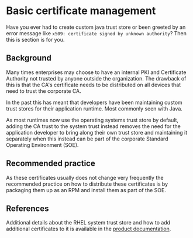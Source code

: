 # Basic certificate management

Have you ever had to create custom java trust store or been greeted by an error message like `x509: certificate signed by unknown authority`? 
Then this is section is for you.

## Background

Many times enterprises may choose to have an internal PKI and Certificate Authority not trusted by anyone outside the organization.
The drawback of this is that the CA's certificate needs to be distributed on all devices that need to trust the corporate CA.

In the past this has meant that developers have been maintaining custom trust stores for their application runtime. Most commonly seen with Java.

As most runtimes now use the operating systems trust store by default, adding the CA trust to the system trust instead removes the need for the application developer to bring along their own trust store and maintaining it separately when this instead can be part of the corporate Standard Operating Environment (SOE).

## Recommended practice

As these certificates usually does not change very frequently the recommended practice on how to distribute these certificates is by packaging them up as an RPM and install them as part of the SOE.

## References

Additional details about the RHEL system trust store and how to add additional certificates to it is available in the
[product documentation](https://docs.redhat.com/en/documentation/red_hat_enterprise_linux/9/html/securing_networks/using-shared-system-certificates_securing-networks).
